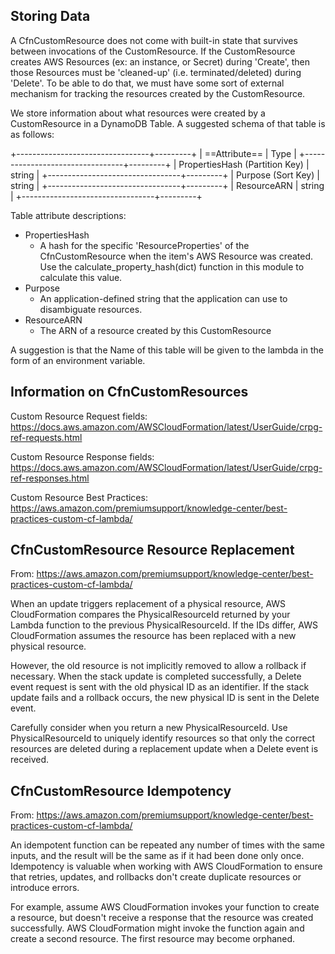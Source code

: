 
## Storing Data

A CfnCustomResource does not come with built-in state that survives between
invocations of the CustomResource.
If the CustomResource creates AWS Resources (ex: an instance, or Secret) during 'Create',
then those Resources must be 'cleaned-up' (i.e. terminated/deleted) during 'Delete'.
To be able to do that, we must have some sort of external mechanism for tracking the
resources created by the CustomResource.

We store information about what resources were created by a CustomResource
in a DynamoDB Table. A suggested schema of that table is as follows:

+---------------------------------+---------+
|  ==Attribute==                  |  Type   |
+---------------------------------+---------+
| PropertiesHash (Partition Key)  | string  |
+---------------------------------+---------+
| Purpose (Sort Key)              | string  |
+---------------------------------+---------+
| ResourceARN                     | string  |
+---------------------------------+---------+

Table attribute descriptions:
 * PropertiesHash
     - A hash for the specific 'ResourceProperties' of the CfnCustomResource when
       the item's AWS Resource was created. Use the calculate_property_hash(dict)
       function in this module to calculate this value.
 * Purpose
     - An application-defined string that the application can use to disambiguate
       resources.
 * ResourceARN
     - The ARN of a resource created by this CustomResource

A suggestion is that the Name of this table will be given to the lambda in
the form of an environment variable.

## Information on CfnCustomResources

Custom Resource Request fields:
  https://docs.aws.amazon.com/AWSCloudFormation/latest/UserGuide/crpg-ref-requests.html

Custom Resource Response fields:
  https://docs.aws.amazon.com/AWSCloudFormation/latest/UserGuide/crpg-ref-responses.html

Custom Resource Best Practices:
  https://aws.amazon.com/premiumsupport/knowledge-center/best-practices-custom-cf-lambda/

## CfnCustomResource Resource Replacement

From: https://aws.amazon.com/premiumsupport/knowledge-center/best-practices-custom-cf-lambda/

When an update triggers replacement of a physical resource, AWS CloudFormation compares the PhysicalResourceId returned by your Lambda function to the previous PhysicalResourceId. If the IDs differ, AWS CloudFormation assumes the resource has been replaced with a new physical resource.

However, the old resource is not implicitly removed to allow a rollback if necessary. When the stack update is completed successfully, a Delete event request is sent with the old physical ID as an identifier. If the stack update fails and a rollback occurs, the new physical ID is sent in the Delete event.

Carefully consider when you return a new PhysicalResourceId. Use PhysicalResourceId to uniquely identify resources so that only the correct resources are deleted during a replacement update when a Delete event is received.

## CfnCustomResource Idempotency

From: https://aws.amazon.com/premiumsupport/knowledge-center/best-practices-custom-cf-lambda/

An idempotent function can be repeated any number of times with the same inputs, and the result will be the same as if it had been done only once. Idempotency is valuable when working with AWS CloudFormation to ensure that retries, updates, and rollbacks don't create duplicate resources or introduce errors.

For example, assume AWS CloudFormation invokes your function to create a resource, but doesn't receive a response that the resource was created successfully. AWS CloudFormation might invoke the function again and create a second resource. The first resource may become orphaned.